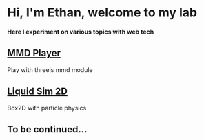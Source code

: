 # Hi, I'm Ethan, welcome to my lab
**Here I experiment on various topics with web tech**

## [MMD Player](/mmdMeiko/)
Play with threejs mmd module

## [Liquid Sim 2D](/LiquidSim2D/)
Box2D with particle physics

## To be continued...
